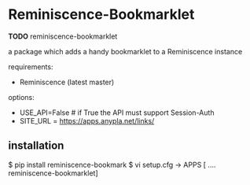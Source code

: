 Reminiscence-Bookmarklet
========================

**TODO** reminiscence-bookmarklet

a package which adds a handy bookmarklet to a Reminiscence instance

requirements:

- Reminiscence (latest master)

options:

- USE_API=False # if True the API must support Session-Auth
- SITE_URL = https://apps.anypla.net/links/

installation
------------

$ pip install reminiscence-bookmark
$ vi setup.cfg -> APPS [ .... reminiscence-bookmarklet]

